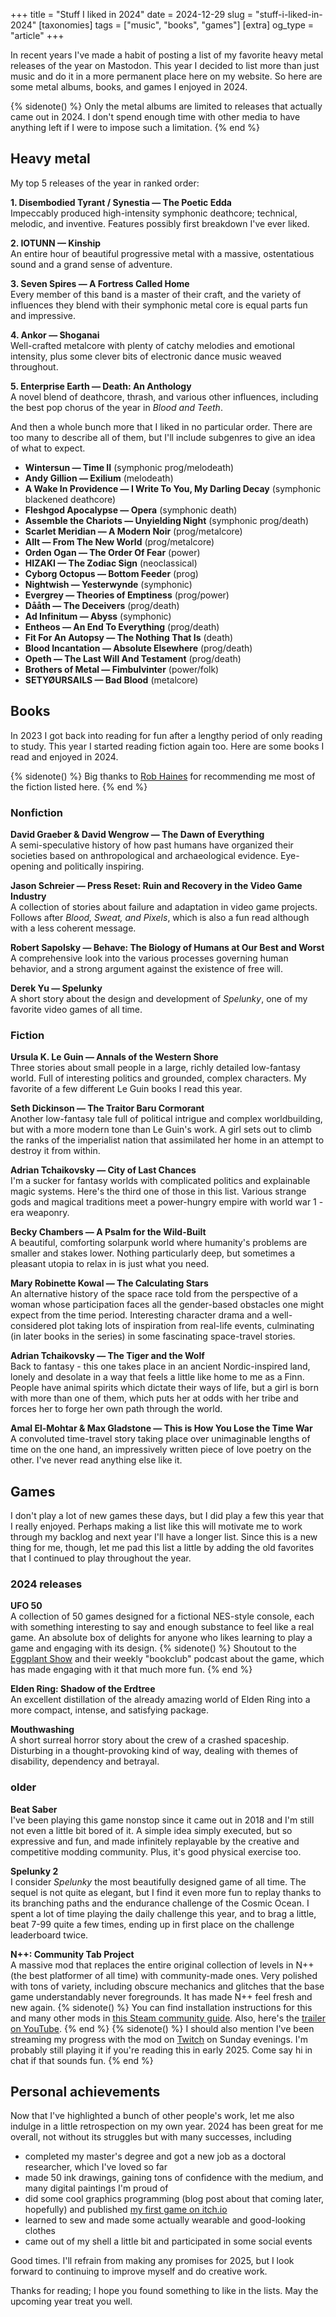 +++
title = "Stuff I liked in 2024"
date = 2024-12-29
slug = "stuff-i-liked-in-2024"
[taxonomies]
tags = ["music", "books", "games"]
[extra]
og_type = "article"
+++

In recent years I've made a habit of posting
a list of my favorite heavy metal releases of the year on Mastodon.
This year I decided to list more than just music
and do it in a more permanent place here on my website.
So here are some metal albums, books, and games I enjoyed in 2024.

<!-- more -->

{% sidenote() %}
Only the metal albums are limited to releases that actually came out in 2024.
I don't spend enough time with other media to have anything left
if I were to impose such a limitation.
{% end %}


## Heavy metal

My top 5 releases of the year in ranked order:

**1. Disembodied Tyrant / Synestia — The Poetic Edda**<br>
Impeccably produced high-intensity symphonic deathcore;
technical, melodic, and inventive.
Features possibly first breakdown I've ever liked.

**2. IOTUNN — Kinship**<br>
An entire hour of beautiful progressive metal
with a massive, ostentatious sound and a grand sense of adventure.

**3. Seven Spires — A Fortress Called Home**<br>
Every member of this band is a master of their craft,
and the variety of influences they blend with their symphonic metal core
is equal parts fun and impressive.

**4. Ankor — Shoganai**<br>
Well-crafted metalcore with plenty of catchy melodies and emotional intensity,
plus some clever bits of electronic dance music weaved throughout.

**5. Enterprise Earth — Death: An Anthology**<br>
A novel blend of deathcore, thrash, and various other influences,
including the best pop chorus of the year in _Blood and Teeth_.

And then a whole bunch more that I liked in no particular order.
There are too many to describe all of them,
but I'll include subgenres to give an idea of what to expect.

- **Wintersun — Time II** (symphonic prog/melodeath)
- **Andy Gillion — Exilium** (melodeath)
- **A Wake In Providence — I Write To You, My Darling Decay** (symphonic blackened deathcore)
- **Fleshgod Apocalypse — Opera** (symphonic death)
- **Assemble the Chariots — Unyielding Night** (symphonic prog/death)
- **Scarlet Meridian — A Modern Noir** (prog/metalcore)
- **Allt — From The New World** (prog/metalcore)
- **Orden Ogan — The Order Of Fear** (power)
- **HIZAKI — The Zodiac Sign** (neoclassical)
- **Cyborg Octopus — Bottom Feeder** (prog)
- **Nightwish — Yesterwynde** (symphonic)
- **Evergrey — Theories of Emptiness** (prog/power)
- **Dååth — The Deceivers** (prog/death)
- **Ad Infinitum — Abyss** (symphonic)
- **Entheos — An End To Everything** (prog/death)
- **Fit For An Autopsy — The Nothing That Is** (death)
- **Blood Incantation — Absolute Elsewhere** (prog/death)
- **Opeth — The Last Will And Testament** (prog/death)
- **Brothers of Metal — Fimbulvinter** (power/folk)
- **SETYØURSAILS — Bad Blood** (metalcore)


## Books

In 2023 I got back into reading for fun
after a lengthy period of only reading to study.
This year I started reading fiction again too.
Here are some books I read and enjoyed in 2024.

{% sidenote() %}
Big thanks to [Rob Haines](https://www.robhainescreative.space/writing/nonfiction/on-fiction/a-curated-selection-of-modern-speculative-fiction/)
for recommending me most of the fiction listed here.
{% end %}

### Nonfiction

**David Graeber & David Wengrow — The Dawn of Everything**<br>
A semi-speculative history of how past humans have organized their societies
based on anthropological and archaeological evidence.
Eye-opening and politically inspiring.

**Jason Schreier — Press Reset: Ruin and Recovery in the Video Game Industry**<br>
A collection of stories about failure and adaptation in video game projects.
Follows after _Blood, Sweat, and Pixels_, which is also a fun read
although with a less coherent message.

**Robert Sapolsky — Behave: The Biology of Humans at Our Best and Worst**<br>
A comprehensive look into the various processes governing human behavior,
and a strong argument against the existence of free will.

**Derek Yu — Spelunky**<br>
A short story about the design and development of _Spelunky_,
one of my favorite video games of all time.

### Fiction

**Ursula K. Le Guin — Annals of the Western Shore**<br>
Three stories about small people in a large, richly detailed low-fantasy world.
Full of interesting politics and grounded, complex characters.
My favorite of a few different Le Guin books I read this year.

**Seth Dickinson — The Traitor Baru Cormorant**<br>
Another low-fantasy tale full of political intrigue and complex worldbuilding,
but with a more modern tone than Le Guin's work.
A girl sets out to climb the ranks of the imperialist nation
that assimilated her home in an attempt to destroy it from within.

**Adrian Tchaikovsky — City of Last Chances**<br>
I'm a sucker for fantasy worlds with complicated politics
and explainable magic systems.
Here's the third one of those in this list.
Various strange gods and magical traditions
meet a power-hungry empire with world war 1 -era weaponry.

**Becky Chambers — A Psalm for the Wild-Built**<br>
A beautiful, comforting solarpunk world
where humanity's problems are smaller and stakes lower.
Nothing particularly deep, but sometimes a pleasant utopia to relax in
is just what you need.

**Mary Robinette Kowal — The Calculating Stars**<br>
An alternative history of the space race
told from the perspective of a woman
whose participation faces all the gender-based obstacles
one might expect from the time period.
Interesting character drama and a well-considered plot
taking lots of inspiration from real-life events,
culminating (in later books in the series)
in some fascinating space-travel stories.

**Adrian Tchaikovsky — The Tiger and the Wolf**<br>
Back to fantasy - this one takes place in an ancient Nordic-inspired land,
lonely and desolate in a way that feels a little like home to me as a Finn.
People have animal spirits which dictate their ways of life,
but a girl is born with more than one of them,
which puts her at odds with her tribe
and forces her to forge her own path through the world.

**Amal El-Mohtar & Max Gladstone — This is How You Lose the Time War**<br>
A convoluted time-travel story taking place over unimaginable lengths of time on the one hand,
an impressively written piece of love poetry on the other.
I've never read anything else like it.

## Games

I don't play a lot of new games these days,
but I did play a few this year that I really enjoyed.
Perhaps making a list like this will motivate me to work through my backlog
and next year I'll have a longer list.
Since this is a new thing for me, though,
let me pad this list a little by adding the old favorites
that I continued to play throughout the year.

### 2024 releases

**UFO 50**<br>
A collection of 50 games designed for a fictional NES-style console,
each with something interesting to say and enough substance to feel like a real game.
An absolute box of delights for anyone
who likes learning to play a game and engaging with its design.
{% sidenote() %}
Shoutout to the [Eggplant Show](https://eggplant.show/)
and their weekly "bookclub" podcast about the game,
which has made engaging with it that much more fun.
{% end %}

**Elden Ring: Shadow of the Erdtree**<br>
An excellent distillation of the already amazing world of Elden Ring
into a more compact, intense, and satisfying package.

**Mouthwashing**<br>
A short surreal horror story about the crew of a crashed spaceship.
Disturbing in a thought-provoking kind of way,
dealing with themes of disability, dependency and betrayal.

### older

**Beat Saber**<br>
I've been playing this game nonstop since it came out in 2018
and I'm still not even a little bit bored of it.
A simple idea simply executed, but so expressive and fun,
and made infinitely replayable by the creative and competitive modding community.
Plus, it's good physical exercise too.

**Spelunky 2**<br>
I consider _Spelunky_ the most beautifully designed game of all time.
The sequel is not quite as elegant,
but I find it even more fun to replay
thanks to its branching paths and the endurance challenge of the Cosmic Ocean.
I spent a lot of time playing the daily challenge this year,
and to brag a little, beat 7-99 quite a few times,
ending up in first place on the challenge leaderboard twice.

**N++: Community Tab Project**<br>
A massive mod that replaces the entire original collection of levels
in N++ (the best platformer of all time) with community-made ones.
Very polished with tons of variety,
including obscure mechanics and glitches
that the base game understandably never foregrounds.
It has made N++ feel fresh and new again.
{% sidenote() %}
You can find installation instructions for this and many other mods
in [this Steam community guide](https://steamcommunity.com/sharedfiles/filedetails/?id=3396684470).
Also, here's the [trailer on YouTube](https://www.youtube.com/watch?v=7aotfrD757U).
{% end %}
{% sidenote() %}
I should also mention
I've been streaming my progress with the mod on [Twitch](https://www.twitch.tv/molentum)
on Sunday evenings.
I'm probably still playing it if you're reading this in early 2025.
Come say hi in chat if that sounds fun.
{% end %}


## Personal achievements

Now that I've highlighted a bunch of other people's work,
let me also indulge in a little retrospection on my own year.
2024 has been great for me overall,
not without its struggles but with many successes, including
- completed my master's degree and got a new job as a doctoral researcher,
  which I've loved so far
- made 50 ink drawings, gaining tons of confidence with the medium,
  and many digital paintings I'm proud of
- did some cool graphics programming (blog post about that coming later, hopefully)
  and published [my first game on itch.io](https://molentum.itch.io/velgi)
- learned to sew and made some actually wearable and good-looking clothes
- came out of my shell a little bit and participated in some social events

Good times. I'll refrain from making any promises for 2025,
but I look forward to continuing to improve myself and do creative work.

Thanks for reading; I hope you found something to like in the lists.
May the upcoming year treat you well.
